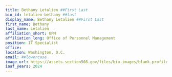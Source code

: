 ```yaml
---
title: Bethany Letalien ##First Last
bio_id: letalien-bethany ##last
display_name: Bethany Letalien ##First Last
first_name: Bethany
last_name: Letalien
affiliation_short: OPM
affiliation_long: Office of Personnel Management
position: IT Specialist
office: 
location: Washington, D.C.
email: ##lowercase
image_url: https://assets.section508.gov/files/bio-images/blank-profile.jpg
iaaf_years: 2024
---
```

